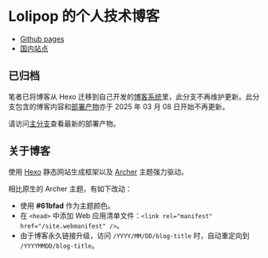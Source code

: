 # Lolipop 的个人技术博客

- [Github pages](https://lolipopj.github.io)
- [国内站点](https://blog.towind.fun)

## 已归档

笔者已将博客从 Hexo 迁移到自己开发的[博客系统](https://github.com/LolipopJ/homepage)里，此分支不再维护更新。此分支包含的博客内容和[部署产物](https://github.com/LolipopJ/LolipopJ.github.io/tree/legacy-hexo-deployment)亦于 2025 年 03 月 08 日开始不再更新。

请访问[主分支](https://github.com/LolipopJ/LolipopJ.github.io/tree/main)查看最新的部署产物。

## 关于博客

使用 [Hexo](https://hexo.io) 静态网站生成框架以及 [Archer](https://github.com/fi3ework/hexo-theme-archer) 主题强力驱动。

相比原生的 Archer 主题，有如下改动：

- 使用 **#61bfad** 作为主题颜色。
- 在 `<head>` 中添加 Web 应用清单文件：`<link rel="manifest" href="/site.webmanifest" />`。
- 由于博客永久链接升级，访问 `/YYYY/MM/DD/blog-title` 时，自动重定向到 `/YYYYMMDD/blog-title`。
